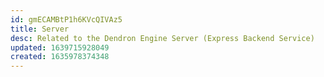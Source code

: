 ```yaml
---
id: gmECAMBtP1h6KVcQIVAz5
title: Server
desc: Related to the Dendron Engine Server (Express Backend Service)
updated: 1639715928049
created: 1635978374348
---
```


